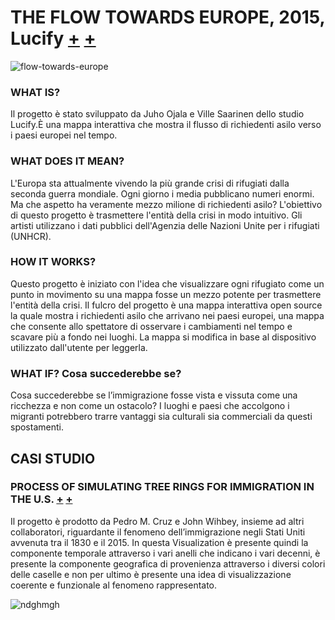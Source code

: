 # THE FLOW TOWARDS EUROPE, 2015, Lucify [+](https://www.lucify.com/the-flow-towards-europe/) [+](https://dublin.sciencegallery.com/trauma-exhibits/the-flow-towards-europe)
![flow-towards-europe](https://user-images.githubusercontent.com/79698027/122647304-e884a600-d123-11eb-82e1-0a65d8128b27.png)

### WHAT IS?  
Il progetto è stato sviluppato da Juho Ojala e Ville Saarinen dello studio Lucify.È una mappa interattiva che mostra il flusso di richiedenti asilo verso i paesi europei nel tempo.

### WHAT DOES IT MEAN?    
L'Europa sta attualmente vivendo la più grande crisi di rifugiati dalla seconda guerra mondiale. Ogni giorno i media pubblicano numeri enormi. Ma che aspetto ha veramente mezzo milione di richiedenti asilo? L'obiettivo di questo progetto è trasmettere l'entità della crisi in modo intuitivo. Gli artisti utilizzano i dati pubblici dell'Agenzia delle Nazioni Unite per i rifugiati (UNHCR).

### HOW IT WORKS?  
Questo progetto è iniziato con l'idea che visualizzare ogni rifugiato come un punto in movimento su una mappa fosse un mezzo potente per trasmettere l'entità della crisi. Il fulcro del progetto è una mappa interattiva open source la quale mostra i richiedenti asilo che arrivano nei paesi europei, una mappa che consente allo spettatore di osservare i cambiamenti nel tempo e scavare più a fondo nei luoghi. La mappa si modifica in base al dispositivo utilizzato dall'utente per leggerla.

### WHAT IF?  Cosa succederebbe se?
Cosa succederebbe se l’immigrazione fosse vista e vissuta come una ricchezza e non come un ostacolo? I luoghi e paesi che accolgono i migranti potrebbero trarre vantaggi sia culturali sia commerciali da questi spostamenti.

## CASI STUDIO 

### PROCESS OF SIMULATING TREE RINGS FOR IMMIGRATION IN THE U.S. [+](https://web.northeastern.edu/naturalizing-immigration-dataviz/download/portfolio-camera-ready.pdf) [+](https://www.quantitas.it/it/immigrazione_us_dataviz/)
Il progetto è prodotto da Pedro M. Cruz e John Wihbey, insieme ad altri collaboratori, riguardante il fenomeno dell’immigrazione negli Stati Uniti avvenuta tra il 1830 e il 2015. In questa Visualization è presente quindi la componente temporale attraverso i vari anelli che indicano i vari decenni, è presente la componente geografica di provenienza attraverso i diversi colori delle caselle e non per ultimo è presente una idea di visualizzazione coerente e funzionale al fenomeno rappresentato.

![ndghmgh](https://user-images.githubusercontent.com/79698027/122673640-a74acf80-d1d1-11eb-8a11-5b94281d2f1f.JPG)


